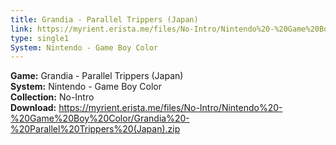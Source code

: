 ```yaml
---
title: Grandia - Parallel Trippers (Japan)
link: https://myrient.erista.me/files/No-Intro/Nintendo%20-%20Game%20Boy%20Color/Grandia%20-%20Parallel%20Trippers%20(Japan).zip
type: single1
System: Nintendo - Game Boy Color
---
```

<b>Game:</b> Grandia - Parallel Trippers (Japan)<br>
<b>System:</b> Nintendo - Game Boy Color<br>
<b>Collection:</b> No-Intro<br>
<b>Download:</b> https://myrient.erista.me/files/No-Intro/Nintendo%20-%20Game%20Boy%20Color/Grandia%20-%20Parallel%20Trippers%20(Japan).zip